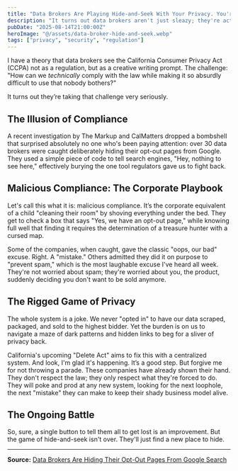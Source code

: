 ```yaml
---
title: "Data Brokers Are Playing Hide-and-Seek With Your Privacy. You're 'It'."
description: "It turns out data brokers aren't just sleazy; they're actively cheating at the already-rigged game of privacy. Let's talk about malicious compliance."
pubDate: "2025-08-14T21:00:00Z"
heroImage: "@/assets/data-broker-hide-and-seek.webp"
tags: ["privacy", "security", "regulation"]
---
```


I have a theory that data brokers see the California Consumer Privacy Act (CCPA) not as a regulation, but as a creative writing prompt. The challenge: "How can we *technically* comply with the law while making it so absurdly difficult to use that nobody bothers?"

It turns out they’re taking that challenge very seriously.

## The Illusion of Compliance

A recent investigation by The Markup and CalMatters dropped a bombshell that surprised absolutely no one who's been paying attention: over 30 data brokers were caught deliberately hiding their opt-out pages from Google. They used a simple piece of code to tell search engines, "Hey, nothing to see here," effectively burying the one tool regulators gave us to fight back.

## Malicious Compliance: The Corporate Playbook

Let's call this what it is: malicious compliance. It’s the corporate equivalent of a child "cleaning their room" by shoving everything under the bed. They get to check a box that says "Yes, we have an opt-out page," while knowing full well that finding it requires the determination of a treasure hunter with a cursed map.

Some of the companies, when caught, gave the classic "oops, our bad" excuse. Right. A "mistake." Others admitted they did it on purpose to "prevent spam," which is the most laughable excuse I've heard all week. They're not worried about spam; they're worried about you, the product, suddenly deciding you don't want to be sold anymore.

## The Rigged Game of Privacy

The whole system is a joke. We never "opted in" to have our data scraped, packaged, and sold to the highest bidder. Yet the burden is on us to navigate a maze of dark patterns and hidden links to beg for a sliver of privacy back.

California's upcoming "Delete Act" aims to fix this with a centralized system. And look, I'm glad it's happening. It’s a good step. But forgive me for not throwing a parade. These companies have already shown their hand. They don't respect the law; they only respect what they're forced to do. They will poke and prod at any new system, looking for the next loophole, the next "mistake" they can make to keep their shady business model alive.

## The Ongoing Battle

So, sure, a single button to tell them all to get lost is an improvement. But the game of hide-and-seek isn't over. They'll just find a new place to hide.

---
**Source:** [Data Brokers Are Hiding Their Opt-Out Pages From Google Search](https://www.wired.com/story/data-brokers-hiding-opt-out-pages-google-search/)
